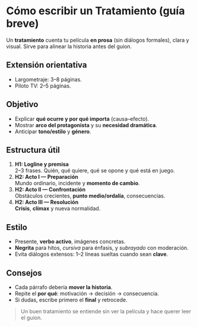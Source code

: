 # Cómo escribir un Tratamiento (guía breve)

Un **tratamiento** cuenta tu película **en prosa** (sin diálogos formales), clara y visual. Sirve para alinear la historia antes del guion.

## Extensión orientativa
- Largometraje: 3–8 páginas.
- Piloto TV: 2–5 páginas.

## Objetivo
- Explicar **qué ocurre y por qué importa** (causa–efecto).
- Mostrar **arco del protagonista** y su **necesidad dramática**.
- Anticipar **tono/estilo** y **género**.

## Estructura útil
1. **H1: Logline y premisa**  
   2–3 frases. Quién, qué quiere, qué se opone y qué está en juego.
2. **H2: Acto I — Preparación**  
   Mundo ordinario, incidente y **momento de cambio**.
3. **H2: Acto II — Confrontación**  
   Obstáculos crecientes, **punto medio/ordalía**, consecuencias.
4. **H2: Acto III — Resolución**  
   **Crisis**, **clímax** y nueva normalidad.

## Estilo
- Presente, **verbo activo**, imágenes concretas.
- **Negrita** para hitos, *cursiva* para énfasis, y _subrayado_ con moderación.
- Evita diálogos extensos: 1–2 líneas sueltas cuando sean **clave**.

## Consejos
- Cada párrafo debería **mover la historia**.
- Repite el **por qué**: motivación → decisión → consecuencia.
- Si dudas, escribe primero el **final** y retrocede.

> Un buen tratamiento se entiende sin ver la película y hace querer leer el guion.
